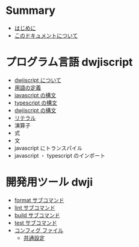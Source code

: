 # Summary

- [はじめに]()
- [このドキュメントについて]()

# プログラム言語 dwjiscript

- [dwjiscript について]()
- [用語の定義]()
- [javascript の構文]()
- [typescript の構文]()
- [dwjiscript の構文]()
- [リテラル]()
- 演算子
- 式
- 文
- javascript にトランスパイル
- javascript ・ typescript のインポート

# 開発用ツール dwji

- [format サブコマンド]()
- [lint サブコマンド]()
- [build サブコマンド]()
- [test サブコマンド]()
- [コンフィグ ファイル]()
   - [共通設定]()
